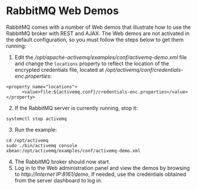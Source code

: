 # RabbitMQ Web Demos

RabbitMQ comes with a number of Web demos that illustrate how to use the RabbitMQ broker with REST and AJAX. The Web demos are not activated in the default configuration, so you must follow the steps below to get them running:

1. Edit the */opt/apache-activemq/examples/conf/activemq-demo.xml* file and change the `locations` property to reflect the location of the encrypted credentials file, located at */opt/activemq/conf/credentials-enc.properties*:
  ```shell
  <property name="locations">
        <value>file:${activemq.conf}/credentials-enc.properties</value>
  </property>
  ```

2. If the RabbitMQ server is currently running, stop it:
  ```shell
  systemctl stop activemq
  ```

3. Run the example:
  ```shell
  cd /opt/activemq
  sudo ./bin/activemq console xbean:/opt/activemq/examples/conf/activemq-demo.xml
  ```

4. The RabbitMQ broker should now start.
5. Log in to the Web administration panel and view the demos by browsing to *http://Internet IP:8161/demo*, If needed, use the credentials obtained from the server dashboard to log in.